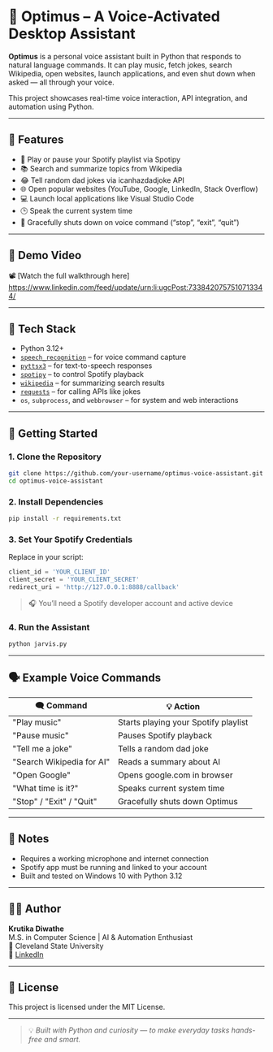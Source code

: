 
# 🤖 Optimus – A Voice-Activated Desktop Assistant

**Optimus** is a personal voice assistant built in Python that responds to natural language commands. It can play music, fetch jokes, search Wikipedia, open websites, launch applications, and even shut down when asked — all through your voice.

This project showcases real-time voice interaction, API integration, and automation using Python.

---

## 🎯 Features

- 🎵 Play or pause your Spotify playlist via Spotipy
- 📚 Search and summarize topics from Wikipedia
- 😂 Tell random dad jokes via icanhazdadjoke API
- 🌐 Open popular websites (YouTube, Google, LinkedIn, Stack Overflow)
- 💻 Launch local applications like Visual Studio Code
- 🕒 Speak the current system time
- 🛑 Gracefully shuts down on voice command (“stop”, “exit”, “quit”)

---

## 🎥 Demo Video

📽️ [Watch the full walkthrough here] https://www.linkedin.com/feed/update/urn:li:ugcPost:7338420757510713344/

---

## 🧰 Tech Stack

- Python 3.12+
- [`speech_recognition`](https://pypi.org/project/SpeechRecognition/) – for voice command capture
- [`pyttsx3`](https://pypi.org/project/pyttsx3/) – for text-to-speech responses
- [`spotipy`](https://spotipy.readthedocs.io/) – to control Spotify playback
- [`wikipedia`](https://pypi.org/project/wikipedia/) – for summarizing search results
- [`requests`](https://pypi.org/project/requests/) – for calling APIs like jokes
- `os`, `subprocess`, and `webbrowser` – for system and web interactions

---

## 🚀 Getting Started

### 1. Clone the Repository

```bash
git clone https://github.com/your-username/optimus-voice-assistant.git
cd optimus-voice-assistant
```

### 2. Install Dependencies

```bash
pip install -r requirements.txt
```

### 3. Set Your Spotify Credentials

Replace in your script:

```python
client_id = 'YOUR_CLIENT_ID'
client_secret = 'YOUR_CLIENT_SECRET'
redirect_uri = 'http://127.0.0.1:8888/callback'
```

> 🎧 You’ll need a Spotify developer account and active device

### 4. Run the Assistant

```bash
python jarvis.py
```

---

## 🗣 Example Voice Commands

| 🗨️ Command                  | 💡 Action                            |
|----------------------------|--------------------------------------|
| "Play music"               | Starts playing your Spotify playlist |
| "Pause music"              | Pauses Spotify playback              |
| "Tell me a joke"           | Tells a random dad joke              |
| "Search Wikipedia for AI"  | Reads a summary about AI             |
| "Open Google"              | Opens google.com in browser          |
| "What time is it?"         | Speaks current system time           |
| "Stop" / "Exit" / "Quit"   | Gracefully shuts down Optimus        |

---

## 📌 Notes

- Requires a working microphone and internet connection
- Spotify app must be running and linked to your account
- Built and tested on Windows 10 with Python 3.12

---

## 👩‍💻 Author

**Krutika Diwathe**  
M.S. in Computer Science | AI & Automation Enthusiast  
📍 Cleveland State University  
🔗 [LinkedIn](https://www.linkedin.com/in/krutika-diwathe)

---

## 📎 License

This project is licensed under the MIT License.

---

> 💡 *Built with Python and curiosity — to make everyday tasks hands-free and smart.*
